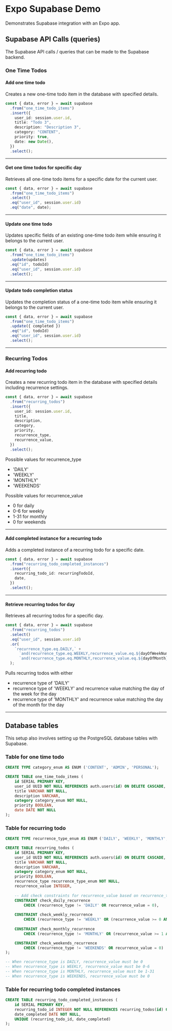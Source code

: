 # Expo Supabase Demo

Demonstrates Supabase integration with an Expo app.

## Supabase API Calls (queries)

The Supabase API calls / queries that can be made to the Supabase backend.

### One Time Todos

#### Add one time todo
Creates a new one-time todo item in the database with specified details.
```ts
const { data, error } = await supabase
  .from("one_time_todo_items")
  .insert({
    user_id: session.user.id,
    title: "Todo 3",
    description: "Description 3",
    category: "CONTENT",
    priority: true,
    date: new Date(),
  })
  .select();
```

---

#### Get one time todos for specific day
Retrieves all one-time todo items for a specific date for the current user.
```ts
const { data, error } = await supabase
  .from("one_time_todo_items")
  .select()
  .eq("user_id", session.user.id)
  .eq("date", date);
```

---

#### Update one time todo
Updates specific fields of an existing one-time todo item while ensuring it belongs to the current user.
```ts
const { data, error } = await supabase
  .from("one_time_todo_items")
  .update(updates)
  .eq("id", todoId)
  .eq("user_id", session.user.id)
  .select();
```

---

#### Update todo completion status
Updates the completion status of a one-time todo item while ensuring it belongs to the current user.
```ts
const { data, error } = await supabase
  .from("one_time_todo_items")
  .update({ completed })
  .eq("id", todoId)
  .eq("user_id", session.user.id)
  .select();
```

--- 

### Recurring Todos

#### Add recurring todo
Creates a new recurring todo item in the database with specified details including recurrence settings.
```ts
const { data, error } = await supabase
  .from("recurring_todos")
  .insert({
    user_id: session.user.id,
    title,
    description,
    category,
    priority,
    recurrence_type,
    recurrence_value,
  })
  .select();
```

Possible values for recurrence_type
- 'DAILY'
- 'WEEKLY'
- 'MONTHLY'
- 'WEEKENDS'

Possible values for recurrence_value
- 0 for daily
- 0-6 for weekly
- 1-31 for monthly
- 0 for weekends

---

#### Add completed instance for a recurring todo
Adds a completed instance of a recurring todo for a specific date.
```ts
const { data, error } = await supabase
  .from("recurring_todo_completed_instances")
  .insert({
    recurring_todo_id: recurringTodoId,
    date,
  })
  .select();
```


---

#### Retrieve recurring todos for day
Retrieves all recurring todos for a specific day.
```ts
const { data, error } = await supabase
  .from("recurring_todos")
  .select()
  .eq("user_id", session.user.id)
  .or(
    `recurrence_type.eq.DAILY,` +
      `and(recurrence_type.eq.WEEKLY,recurrence_value.eq.${dayOfWeekNum}),` +
      `and(recurrence_type.eq.MONTHLY,recurrence_value.eq.${dayOfMonth})`
  );
```
Pulls recurring todos with either
- recurrence type of 'DAILY'
- recurrence type of 'WEEKLY' and recurrence value matching the day of the week for the day
- recurrence type of 'MONTHLY' and recurrence value matching the day of the month for the day

---

## Database tables

This setup also involves setting up the PostgreSQL database tables with Supabase.

### Table for one time todo
```sql
CREATE TYPE category_enum AS ENUM ('CONTENT', 'ADMIN', 'PERSONAL');

CREATE TABLE one_time_todo_items (
    id SERIAL PRIMARY KEY,
    user_id UUID NOT NULL REFERENCES auth.users(id) ON DELETE CASCADE,
    title VARCHAR NOT NULL,
    description VARCHAR,
    category category_enum NOT NULL,
    priority BOOLEAN,
    date DATE NOT NULL
);
```

### Table for recurring todo
```sql
CREATE TYPE recurrence_type_enum AS ENUM ('DAILY', 'WEEKLY', 'MONTHLY', 'WEEKENDS');

CREATE TABLE recurring_todos (
    id SERIAL PRIMARY KEY,
    user_id UUID NOT NULL REFERENCES auth.users(id) ON DELETE CASCADE,
    title VARCHAR NOT NULL,
    description VARCHAR,
    category category_enum NOT NULL,
    priority BOOLEAN,
    recurrence_type recurrence_type_enum NOT NULL,
    recurrence_value INTEGER,
    
    -- Add check constraints for recurrence_value based on recurrence_type
    CONSTRAINT check_daily_recurrence 
        CHECK (recurrence_type != 'DAILY' OR recurrence_value = 0),
    
    CONSTRAINT check_weekly_recurrence 
        CHECK (recurrence_type != 'WEEKLY' OR (recurrence_value >= 0 AND recurrence_value <= 6)),
    
    CONSTRAINT check_monthly_recurrence 
        CHECK (recurrence_type != 'MONTHLY' OR (recurrence_value >= 1 AND recurrence_value <= 31))

    CONSTRAINT check_weekends_recurrence 
        CHECK (recurrence_type != 'WEEKENDS' OR recurrence_value = 0)
);

-- When recurrence_type is DAILY, recurrence_value must be 0
-- When recurrence_type is WEEKLY, recurrence_value must be 0-6
-- When recurrence_type is MONTHLY, recurrence_value must be 1-31
-- When recurrence_type is WEEKENDS, recurrence_value must be 0
```

### Table for recurring todo completed instances
```sql
CREATE TABLE recurring_todo_completed_instances (
    id SERIAL PRIMARY KEY,
    recurring_todo_id INTEGER NOT NULL REFERENCES recurring_todos(id) ON DELETE CASCADE,
    date_completed DATE NOT NULL,
    UNIQUE (recurring_todo_id, date_completed)
);
```
